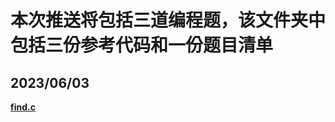 # 本次推送将包括三道编程题，该文件夹中包括三份参考代码和一份题目清单

## **2023/06/03** 
**[find.c](https://github.com/MossDream/Data-Structure-Learning-C/blob/main/Episode%206/find.c)**
